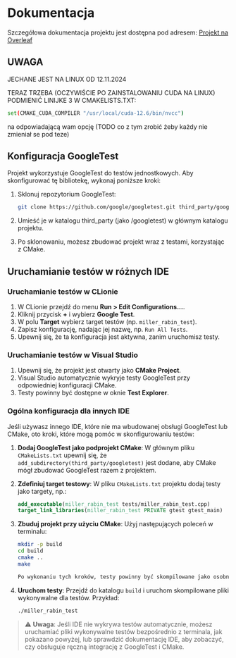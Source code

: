 # Dokumentacja

Szczegółowa dokumentacja projektu jest dostępna pod adresem:
[Projekt na Overleaf](https://www.overleaf.com/project/671cdec1be5005f658edc4f1)

## UWAGA
JECHANE JEST NA LINUX OD 12.11.2024

TERAZ TRZEBA (OCZYWIŚCIE PO ZAINSTALOWANIU CUDA NA LINUX) PODMIENIĆ LINIJKE 3 W CMAKELISTS.TXT:
```bash
set(CMAKE_CUDA_COMPILER "/usr/local/cuda-12.6/bin/nvcc")
```
na odpowiadającą wam opcję (TODO co z tym zrobić żeby każdy nie zmieniał se pod teze)

## Konfiguracja GoogleTest

Projekt wykorzystuje GoogleTest do testów jednostkowych. Aby skonfigurować tę bibliotekę, wykonaj poniższe kroki:

1. Sklonuj repozytorium GoogleTest:
   ```bash
   git clone https://github.com/google/googletest.git third_party/googletest


2. Umieść je w katalogu third_party (jako /googletest) w głównym katalogu projektu.

3. Po sklonowaniu, możesz zbudować projekt wraz z testami, korzystając z CMake.
## Uruchamianie testów w różnych IDE

### Uruchamianie testów w CLionie

1. W CLionie przejdź do menu **Run > Edit Configurations...**.
2. Kliknij przycisk **+** i wybierz **Google Test**.
3. W polu **Target** wybierz target testów (np. `miller_rabin_test`).
4. Zapisz konfigurację, nadając jej nazwę, np. `Run All Tests`.
5. Upewnij się, że ta konfiguracja jest aktywna, zanim uruchomisz testy.

### Uruchamianie testów w Visual Studio

1. Upewnij się, że projekt jest otwarty jako **CMake Project**.
2. Visual Studio automatycznie wykryje testy GoogleTest przy odpowiedniej konfiguracji CMake.
3. Testy powinny być dostępne w oknie **Test Explorer**.


### Ogólna konfiguracja dla innych IDE

Jeśli używasz innego IDE, które nie ma wbudowanej obsługi GoogleTest lub CMake, oto kroki, które mogą pomóc w skonfigurowaniu testów:

1. **Dodaj GoogleTest jako podprojekt CMake**: W głównym pliku `CMakeLists.txt` upewnij się, że `add_subdirectory(third_party/googletest)` jest dodane, aby CMake mógł zbudować GoogleTest razem z projektem.

2. **Zdefiniuj target testowy**: W pliku `CMakeLists.txt` projektu dodaj testy jako targety, np.:
   ```cmake
   add_executable(miller_rabin_test tests/miller_rabin_test.cpp)
   target_link_libraries(miller_rabin_test PRIVATE gtest gtest_main)

3. **Zbuduj projekt przy użyciu CMake**: Użyj następujących poleceń w terminalu:
   ```bash
   mkdir -p build
   cd build
   cmake ..
   make

   Po wykonaniu tych kroków, testy powinny być skompilowane jako osobne pliki wykonywalne.

4. **Uruchom testy**: Przejdź do katalogu `build` i uruchom skompilowane pliki wykonywalne dla testów. Przykład:
   ```bash
   ./miller_rabin_test

> ⚠️ **Uwaga**: Jeśli IDE nie wykrywa testów automatycznie, możesz uruchamiać pliki wykonywalne testów bezpośrednio z terminala, jak pokazano powyżej, lub sprawdzić dokumentację IDE, aby zobaczyć, czy obsługuje ręczną integrację z GoogleTest i CMake.
